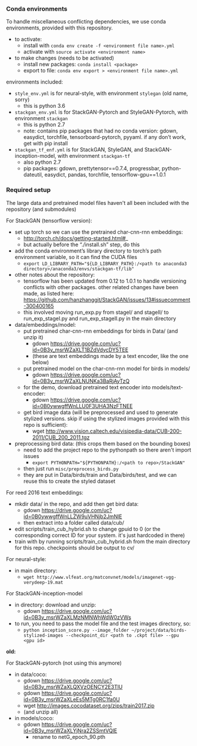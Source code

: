 ### Conda environments

To handle miscellaneous conflicting dependencies, we use conda environments, provided with this repository.  
* to activate:
    * install with `conda env create -f <environment file name>.yml`
    * activate with `source activate <environment name>`
* to make changes (needs to be activated)
    * install new packages:	`conda install <package>`
    * export to file:		`conda env export > <environment file name>.yml`

environments included:
* `style_env.yml` is for neural-style, with environment `stylegan` (old name, sorry)
    * this is python 3.6
* `stackgan_env.yml` is for StackGAN-Pytorch and StyleGAN-Pytorch, with environment `stackgan`
    * this is python 2.7
    * note: contains pip packages that had no conda version: gdown, easydict, torchfile, tensorboard-pytorch, pyyaml. if any don’t work, get with pip install
* `stackgan_tf_enf.yml` is for StackGAN, StyleGAN, and StackGAN-inception-model, with environment `stackgan-tf`
    * also python 2.7
    * pip packages: gdown, prettytensor==0.7.4, progressbar, python-dateutil, easydict, pandas, torchfile,  tensorflow-gpu==1.0.1

### Required setup

The large data and pretrained model files haven't all been included with the repository (and submodules)

For StackGAN (tensorflow version):
* set up torch so we can use the pretrained char-cnn-rnn embeddings:
    * http://torch.ch/docs/getting-started.html#_ 
    * but actually before the “./install.sh” step, do this
* add the conda environment’s library directory to torch’s path environment variable, so it can find the CUDA files 
    * `export LD_LIBRARY_PATH="${LD_LIBRARY_PATH}:/<path to anaconda3 directory>/anaconda3/envs/stackgan-tf/lib"`
* other notes about the repository:
    * tensorflow has been updated from 0.12 to 1.0.1 to handle versioning conflicts with other packages. other related changes have been made, as listed here: https://github.com/hanzhanggit/StackGAN/issues/13#issuecomment-300400165
    * this involved moving run_exp.py from stageI/ and stageII/ to run_exp_stageI.py and run_exp_stageII.py in the main directory
* data/embeddings/model:
    * put pretrained char-cnn-rnn embeddings for birds in Data/ (and unzip it)
        * gdown https://drive.google.com/uc?id=0B3y_msrWZaXLT1BZdVdycDY5TEE 
        * (these are text embeddings made by a text encoder, like the one below)
    * put pretrained model on the char-cnn-rnn model for birds in models/
        * gdown https://drive.google.com/uc?id=0B3y_msrWZaXLNUNKa3BaRjAyTzQ 
    * for the demo, download pretrained text encoder into models/text-encoder:
        * gdown https://drive.google.com/uc?id=0B0ywwgffWnLLU0F3UHA3NzFTNEE 
    * get bird image data (will be preprocessed and used to generate stylized versions. skip if using the stylized images provided with this repo is sufficient):
        * wget http://www.vision.caltech.edu/visipedia-data/CUB-200-2011/CUB_200_2011.tgz 
* preprocessing bird data:	(this crops them based on the bounding boxes)
    * need to add the project repo to the pythonpath so there aren't import issues
        * `export PYTHONPATH="${PYTHONPATH}:/<path to repo>/StackGAN"`
    * then just run `misc/preprocess_birds.py`
    * they are put in Data/birds/train and Data/birds/test, and we can reuse this to create the styled dataset

For reed 2016 text embeddings:
* mkdir data/ in the repo, and add then get bird data:
    * gdown https://drive.google.com/uc?id=0B0ywwgffWnLLZW9uVHNjb2JmNlE
    * then extract into a folder called data/cub/
* edit scripts/train_cub_hybrid.sh to change gpuid to 0 (or the corresponding correct ID for your system. it's just hardcoded in there)
* train with by running scripts/train_cub_hybrid.sh from the main directory for this repo. checkpoints should be output to cv/

For neural-style:
* in main directory:
    * `wget http://www.vlfeat.org/matconvnet/models/imagenet-vgg-verydeep-19.mat`

For StackGAN-inception-model
* in directory: download and unzip:
    * gdown https://drive.google.com/uc?id=0B3y_msrWZaXLMzNMNWhWdW0zVWs 
* to run, you need to pass the model file and the test images directory, so:
    * `python inception_score.py --image_folder ~/project/data/birds-stylized-images --checkpoint_dir <path to .ckpt file> --gpu <gpu id>`


**old:**

For StackGAN-pytorch (not using this anymore)
* in data/coco:
    * gdown https://drive.google.com/uc?id=0B3y_msrWZaXLQXVzOENCY2E3TlU
    * gdown https://drive.google.com/uc?id=0B3y_msrWZaXLeEs5MTg0RC1fa0U
    * wget http://images.cocodataset.org/zips/train2017.zip 
    * (and unzip all)
* in models/coco:
    * gdown https://drive.google.com/uc?id=0B3y_msrWZaXLYjNra2ZSSmtVQlE
        * rename to netG_epoch_90.pth
 
